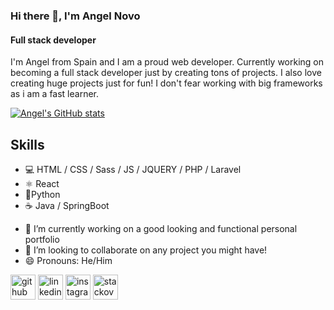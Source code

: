 ### Hi there 👋, I'm Angel Novo
#### Full stack developer
I'm Angel from Spain and I am a proud web developer. Currently working on becoming a full stack developer just by creating tons of projects. 
I also love creating huge projects just for fun!
I don't fear working with big frameworks as i am a fast learner.


[![Angel's GitHub stats](https://github-readme-stats.vercel.app/api?username=Angel-del-dev&count_private=true&show_icons=true)](https://github.com/anuraghazra/github-readme-stats)

## Skills
* 💻 HTML / CSS / Sass / JS / JQUERY / PHP / Laravel
* ⚛ React
* 🐍Python
* ☕ Java / SpringBoot

- 🔭 I’m currently working on a good looking and functional personal portfolio
- 👯 I’m looking to collaborate on any project you might have!
- 😄 Pronouns: He/Him 


[<img src='https://cdn.jsdelivr.net/npm/simple-icons@3.0.1/icons/github.svg' alt='github' height='40'>](https://github.com/https://github.com/Angel-del-dev)  [<img src='https://cdn.jsdelivr.net/npm/simple-icons@3.0.1/icons/linkedin.svg' alt='linkedin' height='40'>](https://www.linkedin.com/in/https://www.linkedin.com/in/angel-novo//)  [<img src='https://cdn.jsdelivr.net/npm/simple-icons@3.0.1/icons/instagram.svg' alt='instagram' height='40'>](https://www.instagram.com/https://www.instagram.com/angel_novo_fernando//)  [<img src='https://cdn.jsdelivr.net/npm/simple-icons@3.0.1/icons/stackoverflow.svg' alt='stackoverflow' height='40'>](https://stackoverflow.com/users/https://stackoverflow.com/users/13353340/the-cat-broken)  

